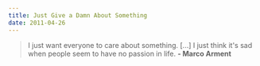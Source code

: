 ```yaml
--- 
title: Just Give a Damn About Something
date: 2011-04-26
---
```


> I just want everyone to care about something. [...] I just think it's sad when people seem to have no passion in life.
> __- Marco Arment__